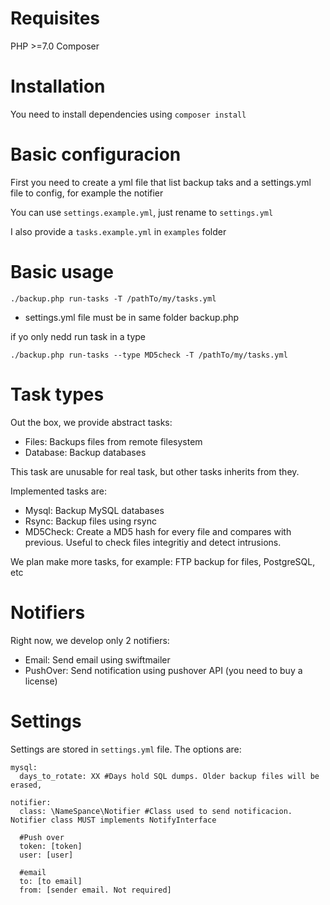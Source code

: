 
# Requisites

PHP >=7.0
Composer

# Installation

You need to install dependencies using `composer install`

# Basic configuracion

First you need to create a yml file that list backup taks and a settings.yml file to config, for example the notifier

You can use `settings.example.yml`, just rename to `settings.yml`

I also provide a `tasks.example.yml` in `examples` folder

# Basic usage

`./backup.php run-tasks -T /pathTo/my/tasks.yml`

* settings.yml file must be in same folder backup.php

if yo only nedd run task in a type

`./backup.php run-tasks --type MD5check -T /pathTo/my/tasks.yml`


# Task types

Out the box, we provide abstract tasks:
* Files: Backups files from remote filesystem
* Database: Backup databases

This task are unusable for real task, but other tasks inherits from they.

Implemented tasks are:

* Mysql: Backup MySQL databases
* Rsync: Backup files using rsync
* MD5Check: Create a MD5 hash for every file and compares with previous. Useful to check files integritiy and detect intrusions.

We plan make more tasks, for example: FTP backup for files, PostgreSQL, etc

# Notifiers
Right now, we develop only 2 notifiers: 

* Email: Send email using swiftmailer
* PushOver: Send notification using pushover API (you need to buy a license)

# Settings

Settings are stored in `settings.yml` file. The options are:

```
mysql:
  days_to_rotate: XX #Days hold SQL dumps. Older backup files will be erased,

notifier:
  class: \NameSpance\Notifier #Class used to send notificacion. Notifier class MUST implements NotifyInterface
  
  #Push over
  token: [token]
  user: [user]
  
  #email
  to: [to email]
  from: [sender email. Not required]
```




